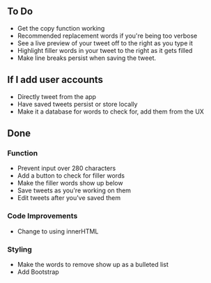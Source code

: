 ## To Do

* Get the copy function working
* Recommended replacement words if you're being too verbose
* See a live preview of your tweet off to the right as you type it
* Highlight filler words in your tweet to the right as it gets filled 
* Make line breaks persist when saving the tweet. 

## If I add user accounts

* Directly tweet from the app
* Have saved tweets persist or store locally 
* Make it a database for words to check for, add them from the UX

## Done

### Function

* Prevent input over 280 characters
* Add a button to check for filler words
* Make the filler words show up below
* Save tweets as you're working on them
* Edit tweets after you've saved them

### Code Improvements

* Change to using innerHTML

### Styling

* Make the words to remove show up as a bulleted list
* Add Bootstrap